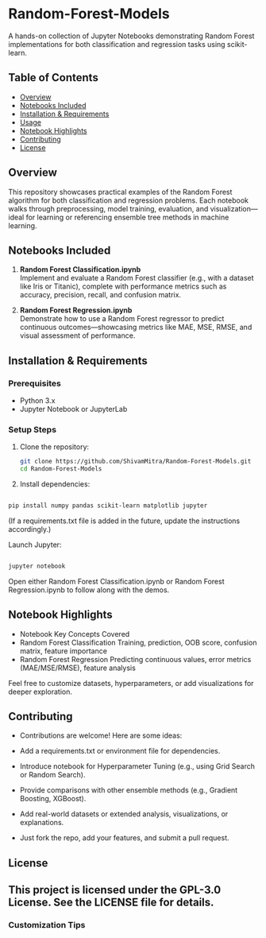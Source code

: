 # Random-Forest-Models

A hands-on collection of Jupyter Notebooks demonstrating Random Forest implementations for both classification and regression tasks using scikit-learn.

## Table of Contents
- [Overview](#overview)
- [Notebooks Included](#notebooks-included)
- [Installation & Requirements](#installation--requirements)
- [Usage](#usage)
- [Notebook Highlights](#notebook-highlights)
- [Contributing](#contributing)
- [License](#license)

## Overview
This repository showcases practical examples of the Random Forest algorithm for both classification and regression problems. Each notebook walks through preprocessing, model training, evaluation, and visualization—ideal for learning or referencing ensemble tree methods in machine learning.

## Notebooks Included
1. **Random Forest Classification.ipynb**  
   Implement and evaluate a Random Forest classifier (e.g., with a dataset like Iris or Titanic), complete with performance metrics such as accuracy, precision, recall, and confusion matrix.

2. **Random Forest Regression.ipynb**  
   Demonstrate how to use a Random Forest regressor to predict continuous outcomes—showcasing metrics like MAE, MSE, RMSE, and visual assessment of performance.

## Installation & Requirements

### Prerequisites
- Python 3.x
- Jupyter Notebook or JupyterLab

### Setup Steps
1. Clone the repository:

   ```bash
   git clone https://github.com/ShivamMitra/Random-Forest-Models.git
   cd Random-Forest-Models
2. Install dependencies:

```bash

pip install numpy pandas scikit-learn matplotlib jupyter
```
(If a requirements.txt file is added in the future, update the instructions accordingly.)

Launch Jupyter:

```bash

jupyter notebook
```
Open either Random Forest Classification.ipynb or Random Forest Regression.ipynb to follow along with the demos.

## Notebook Highlights
- Notebook	Key Concepts Covered
- Random Forest Classification	Training, prediction, OOB score, confusion matrix, feature importance
- Random Forest Regression	Predicting continuous values, error metrics (MAE/MSE/RMSE), feature analysis

Feel free to customize datasets, hyperparameters, or add visualizations for deeper exploration.

## Contributing
- Contributions are welcome! Here are some ideas:

- Add a requirements.txt or environment file for dependencies.

- Introduce notebook for Hyperparameter Tuning (e.g., using Grid Search or Random Search).

- Provide comparisons with other ensemble methods (e.g., Gradient Boosting, XGBoost).

- Add real-world datasets or extended analysis, visualizations, or explanations.

- Just fork the repo, add your features, and submit a pull request.

## License
This project is licensed under the GPL-3.0 License. See the LICENSE file for details.
---

###  Customization Tips
